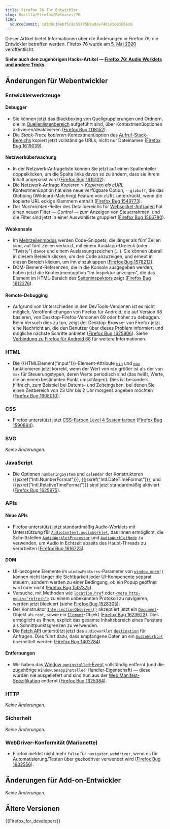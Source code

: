 ```yaml
---
title: Firefox 76 für Entwickler
slug: Mozilla/Firefox/Releases/76
l10n:
  sourceCommit: 1d3d0c10ebf5c8c55f75b9adce74d1e5001866c6
---
```


Dieser Artikel bietet Informationen über die Änderungen in Firefox 76, die Entwickler betreffen werden. Firefox 76 wurde am [5. Mai 2020](https://wiki.mozilla.org/RapidRelease/Calendar#Future_branch_dates/docs/) veröffentlicht.

**Siehe auch den zugehörigen Hacks-Artikel — [Firefox 76: Audio Worklets und andere Tricks](https://hacks.mozilla.org/2020/05/firefox-76-audio-worklets-and-other-tricks/).**

## Änderungen für Webentwickler

### Entwicklerwerkzeuge

#### Debugger

- Sie können jetzt das Blackboxing von Quellgruppierungen und Ordnern, die im [Quellenlistenbereich](https://firefox-source-docs.mozilla.org/devtools-user/debugger/ui_tour/index.html#source-list-pane) aufgeführt sind, über Kontextmenüoptionen aktivieren/deaktivieren ([Firefox Bug 1118152](https://bugzil.la/1118152)).
- Die _Stack-Trace kopieren_-Kontextmenüoption des [Aufruf-Stack-Bereichs](https://firefox-source-docs.mozilla.org/devtools-user/debugger/ui_tour/index.html#call-stack) kopiert jetzt vollständige URLs, nicht nur Dateinamen ([Firefox Bug 1619039](https://bugzil.la/1619039)).

#### Netzwerküberwachung

- In der Netzwerk-Anfrageliste können Sie jetzt auf einen Spaltenteiler doppelklicken, um die Spalte links davon so zu ändern, dass sie ihrem Inhalt angepasst wird ([Firefox Bug 1615102](https://bugzil.la/1615102)).
- Die Netzwerk-Anfrage _Kopieren > [Kopieren als cURL](https://firefox-source-docs.mozilla.org/devtools-user/network_monitor/request_list/index.html#copy-as-curl)_ Kontextmenüoption hat eine neue verfügbare Option, `--globoff`, die das Globbing (Wildcard-Matching) Feature von cURL unterdrückt, wenn die kopierte URL eckige Klammern enthält ([Firefox Bug 1549773](https://bugzil.la/1549773)).
- Der _Nachrichten_-Reiter des Detailbereichs für [Websocket-Anfragen](https://firefox-source-docs.mozilla.org/devtools-user/network_monitor/inspecting_web_sockets/index.html) hat einen neuen Filter — _Control_ — zum Anzeigen von Steuerrahmen, und die Filter sind jetzt in einer Auswahlliste gruppiert ([Firefox Bug 1566780](https://bugzil.la/1566780)).

#### Webkonsole

- Im [Mehrzeilenmodus](https://firefox-source-docs.mozilla.org/devtools-user/web_console/the_command_line_interpreter/index.html#multi-line-mode) werden Code-Snippets, die länger als fünf Zeilen sind, auf fünf Zeilen verkürzt, mit einem Ausklapp-Dreieck (oder "Twisty") davor und einem Auslassungszeichen (…). Sie können überall in diesem Bereich klicken, um den Code anzuzeigen, und erneut in diesen Bereich klicken, um ihn einzuklappen ([Firefox Bug 1578212](https://bugzil.la/1578212)).
- DOM-Element-Referenzen, die in die Konsole ausgegeben werden, haben jetzt die Kontextmenüoption "Im Inspektor anzeigen", die das Element im HTML-Bereich des [Seiteninspektors](https://firefox-source-docs.mozilla.org/devtools-user/page_inspector/index.html) zeigt ([Firefox Bug 1612276](https://bugzil.la/1612276)).

#### Remote-Debugging

- Aufgrund von Unterschieden in den DevTools-Versionen ist es nicht möglich, Veröffentlichungen von Firefox für Android, die auf Version 68 basieren, von Desktop-Firefox-Versionen 69 oder höher zu debuggen. Beim Versuch dies zu tun, zeigt der Desktop-Browser von Firefox jetzt eine Nachricht an, die den Benutzer über dieses Problem informiert und mögliche nächste Schritte anbietet ([Firefox Bug 1625906](https://bugzil.la/1625906)). Siehe [Verbindung zu Firefox für Android 68](https://firefox-source-docs.mozilla.org/devtools-user/about_colon_debugging/index.html#connection-to-firefox-for-android-68) für weitere Informationen.

### HTML

- Die {{HTMLElement("input")}}-Element-Attribute [`min`](/de/docs/Web/HTML/Reference/Elements/input#min) und [`max`](/de/docs/Web/HTML/Reference/Elements/input#max) funktionieren jetzt korrekt, wenn der Wert von `min` größer ist als der von `max` für Steuerungstypen, deren Werte periodisch sind (das heißt, Werte, die an einem bestimmten Punkt umschlagen). Dies ist besonders hilfreich, zum Beispiel bei Datums- und Zeiteingaben, bei denen Sie einen Zeitbereich von 23 Uhr bis 2 Uhr morgens angeben möchten ([Firefox Bug 1608010](https://bugzil.la/1608010)).

### CSS

- Firefox unterstützt jetzt [CSS-Farben Level 4 Systemfarben](https://drafts.csswg.org/css-color-4/#typedef-system-color) ([Firefox Bug 1590894](https://bugzil.la/1590894)).

### SVG

_Keine Änderungen._

### JavaScript

- Die Optionen `numberingSystem` und `calendar` der Konstruktoren {{jsxref("Intl.NumberFormat")}}, {{jsxref("Intl.DateTimeFormat")}}, und {{jsxref("Intl.RelativeTimeFormat")}} sind jetzt standardmäßig aktiviert ([Firefox Bug 1625975](https://bugzil.la/1625975)).

### APIs

#### Neue APIs

- Firefox unterstützt jetzt standardmäßig Audio-Worklets mit Unterstützung für [`AudioContext.audioWorklet`](/de/docs/Web/API/BaseAudioContext/audioWorklet), das Ihnen ermöglicht, die Schnittstellen [`AudioWorkletProcessor`](/de/docs/Web/API/AudioWorkletProcessor) und [`AudioWorkletNode`](/de/docs/Web/API/AudioWorkletNode) zu verwenden, um Audio in Echtzeit abseits des Haupt-Threads zu verarbeiten ([Firefox Bug 1616725](https://bugzil.la/1616725)).

#### DOM

- UI-bezogene Elemente im `windowFeatures`-Parameter von [`window.open()`](/de/docs/Web/API/Window/open) können nicht länger die Sichtbarkeit jeder UI-Komponente separat steuern, sondern werden zu einer Bedingung, ob ein Popup geöffnet wird oder nicht ([Firefox Bug 1507375](https://bugzil.la/1507375)).
- Versuche, mit Methoden wie [`location.href`](/de/docs/Web/API/Location/href) oder [`<meta http-equiv="refresh">`](/de/docs/Web/HTML/Reference/Elements/meta) zu einem unbekannten Protokoll zu navigieren, werden jetzt blockiert (siehe [Firefox Bug 1528305](https://bugzil.la/1528305)).
- Der Konstruktor [`IntersectionObserver()`](/de/docs/Web/API/IntersectionObserver/IntersectionObserver) akzeptiert jetzt ein [`Document`](/de/docs/Web/API/Document)-Objekt als `root`, sowie ein [`Element`](/de/docs/Web/API/Element)-Objekt ([Firefox Bug 1623623](https://bugzil.la/1623623)). Dies ermöglicht es Ihnen, explizit das gesamte Inhaltsbereich eines Fensters als Schnittpunktsgrenzen zu verwenden.
- Die [Fetch API](/de/docs/Web/API/Fetch_API) unterstützt jetzt das `audioworklet` [`destination`](/de/docs/Web/API/Request/destination) für Anfragen. Dies führt dazu, dass empfangene Daten an ein [`AudioWorklet`](/de/docs/Web/API/AudioWorklet) übermittelt werden ([Firefox Bug 1402784](https://bugzil.la/1402784)).

#### Entfernungen

- Wir haben das [Window `appinstalled`-Event](/de/docs/Web/API/Window/appinstalled_event) vollständig entfernt (und die zugehörige `Window.onappinstalled`-Handler-Eigenschaft) — diese wurden nie ausgeliefert und sind nun aus der [Web Manifest-Spezifikation](https://w3c.github.io/manifest/) entfernt ([Firefox Bug 1625384](https://bugzil.la/1625384)).

### HTTP

_Keine Änderungen._

### Sicherheit

_Keine Änderungen._

### WebDriver-Konformität (Marionette)

- Firefox meldet nicht mehr `false` für `navigator.webdriver`, wenn es für Automatisierung/Testen über geckodriver verwendet wird ([Firefox Bug 1632556](https://bugzil.la/1632556)).

## Änderungen für Add-on-Entwickler

_Keine Änderungen._

## Ältere Versionen

{{Firefox_for_developers}}
